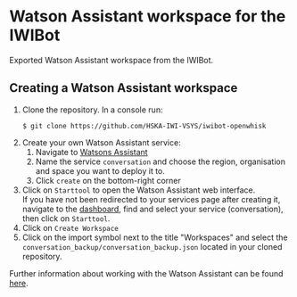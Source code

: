 # Watson Assistant workspace for the IWIBot

Exported Watson Assistant workspace from the IWIBot.

## Creating a Watson Assistant workspace
1. Clone the repository. In a console run:
    ```
    $ git clone https://github.com/HSKA-IWI-VSYS/iwibot-openwhisk
    ```
1. Create your own Watson Assistant service:
    1. Navigate to [Watsons Assistant](https://console.bluemix.net/catalog/services/conversation)
    2. Name the service `conversation` and choose the region, organisation and space you want to deploy it to.
    3. Click `create` on the bottom-right corner 
2. Click on `Starttool` to open the Watson Assistant web interface.  
If you have not been redirected to your services page after creating it, navigate to the [dashboard](https://console.bluemix.net/dashboard/apps), find and select your service (conversation), then click on `Starttool`.
3. Click on `Create Workspace`  
4. Click on the import symbol next to the title "Workspaces" and select the `conversation_backup/conversation_backup.json` located in your cloned repository.
    
Further information about working with the Watson Assistant can be found [here](https://console.bluemix.net/docs/services/conversation/index.html#about).